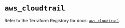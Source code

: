 # `aws_cloudtrail`

Refer to the Terraform Registory for docs: [`aws_cloudtrail`](https://registry.terraform.io/providers/hashicorp/aws/5.8.0/docs/resources/cloudtrail).
